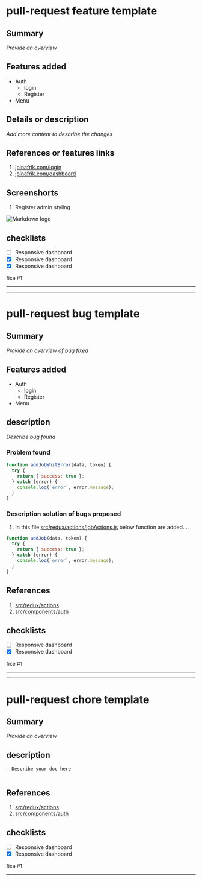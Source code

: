 # pull-request feature template

## Summary

_Provide an overview_

## Features added

- Auth
  - login
  - Register
- Menu

## Details or description

_Add more content to describe the changes_

## References or features links

1. [joinafrik.com/login](joinafrik.com/login)
1. [joinafrik.com/dashboard](joinafrik.com/dashboard)

## Screenshorts

1. Register admin styling

![Markdown logo](https://res.cloudinary.com/chanel-muhesi/image/upload/v1640093945/Screenshot_from_2021-12-21_16-26-22_miuo58.png)

## checklists

- [ ] Responsive dashboard
- [x] Responsive dashboard
- [x] Responsive dashboard

fixe #1

---

---

# pull-request bug template

## Summary

_Provide an overview of bug fixed_

## Features added

- Auth
  - login
  - Register
- Menu

## description

_Describe bug found_

### Problem found

```javascript
function addJobWhitError(data, token) {
  try {
    return { success: true };
  } catch (error) {
    console.log(`error`, error.message);
  }
}
```

### Description solution of bugs proposed

1. In this file [src/redux/actions/jobActions.js](src/redux/actions/jobActions.js) below  function  are added....


```javascript
function addJob(data, token) {
  try {
    return { success: true };
  } catch (error) {
    console.log(`error`, error.message);
  }
}


```

## References
1. [src/redux/actions](src/redux/actions)
1. [src/components/auth](src/components/auth)


## checklists

- [ ] Responsive dashboard
- [x] Responsive dashboard

fixe #1

---

---

# pull-request chore template


## Summary

_Provide an overview_



## description

```
- Describe your doc here


```
## References
1. [src/redux/actions](src/redux/actions)
1. [src/components/auth](src/components/auth)


## checklists

- [ ] Responsive dashboard
- [x] Responsive dashboard

fixe #1

---
